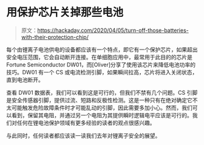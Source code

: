 # 用保护芯片关掉那些电池

> 原文：<https://hackaday.com/2020/04/05/turn-off-those-batteries-with-their-protection-chip/>

每个由锂离子电池供电的设备都应该有一个特点，即它有一个保护芯片，如果超出安全电压范围，它会自动断开连接。在单细胞应用中，最常用于此目的的芯片是 Fortune Semiconductor DW01，而[Oliver]分享了使用该芯片来降低电池功率的技巧。DW01 有一个 CS 或电流检测引脚，如果瞬间拉高，芯片将进入关闭状态，直到电池断开。

查看 DW01 数据表，我们可以看到这是可行的，但我们不禁有几个问题。CS 引脚是安全传感器引脚，提供过流、短路和反极性检测。这是一种只有在绝对确定它不太可能触发危险故障条件时才可能乱动的引脚，因此需要多加小心。然而，我们可以看到，保留其电阻，并通过另一个电阻为其提供瞬时逻辑电平应该是可行的。我们对任何在锂电池保护领域有更多经验的读者的观点很感兴趣。

与此同时，任何读者都应该读一读我们去年对锂离子安全的展望。